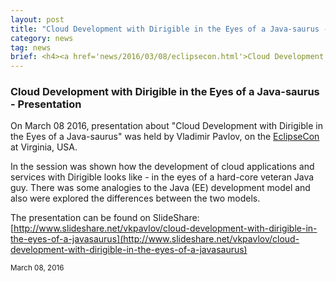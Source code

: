 ```yaml
---
layout: post
title: "Cloud Development with Dirigible in the Eyes of a Java-saurus - Presentation"
category: news
tag: news
brief: <h4><a href='news/2016/03/08/eclipsecon.html'>Cloud Development with Dirigible in the Eyes of a Java-saurus - Presentation</a></h4> <sub class="post-info">March 08, 2016</sub></br>At EclipseCon, presentation about "Cloud Development with Dirigible in the Eyes of a Java-saurus" was held by Vladimir Pavlov ...<br>
---
```


### Cloud Development with Dirigible in the Eyes of a Java-saurus - Presentation

On March 08 2016, presentation about "Cloud Development with Dirigible in the Eyes of a Java-saurus" was held by Vladimir Pavlov, on the [EclipseCon](https://www.eclipsecon.org/na2016/session/cloud-development-dirigible-eyes-java-saurus) at Virginia, USA.

In the session was shown how the development of cloud applications and services with Dirigible looks like - in the eyes of a hard-core veteran Java guy. There was some analogies to the Java (EE) development model and also were explored the differences between the two models. 

The presentation can be found on SlideShare: [http://www.slideshare.net/vkpavlov/cloud-development-with-dirigible-in-the-eyes-of-a-javasaurus](http://www.slideshare.net/vkpavlov/cloud-development-with-dirigible-in-the-eyes-of-a-javasaurus)

<sub class="post-info">March 08, 2016</sub>